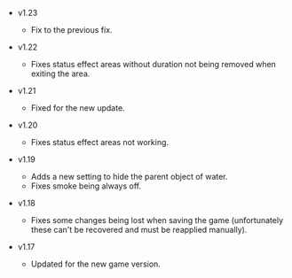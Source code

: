 - v1.23
  - Fix to the previous fix.

- v1.22
  - Fixes status effect areas without duration not being removed when exiting the area.

- v1.21
  - Fixed for the new update.

- v1.20
  - Fixes status effect areas not working.

- v1.19
  - Adds a new setting to hide the parent object of water.
  - Fixes smoke being always off.

- v1.18
  - Fixes some changes being lost when saving the game (unfortunately these can't be recovered and must be reapplied manually).

- v1.17
  - Updated for the new game version.
